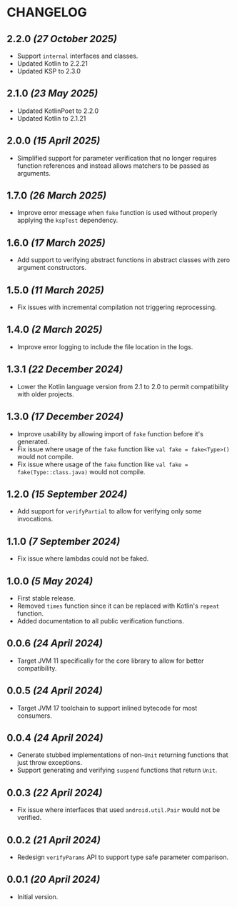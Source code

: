 # CHANGELOG

## 2.2.0 *(27 October 2025)*
- Support `internal` interfaces and classes.
- Updated Kotlin to 2.2.21
- Updated KSP to 2.3.0

## 2.1.0 *(23 May 2025)*
- Updated KotlinPoet to 2.2.0
- Updated Kotlin to 2.1.21

## 2.0.0 *(15 April 2025)*
- Simplified support for parameter verification that no longer requires function references and instead allows matchers to be passed as arguments.

## 1.7.0 *(26 March 2025)*
- Improve error message when `fake` function is used without properly applying the `kspTest` dependency.

## 1.6.0 *(17 March 2025)*
- Add support to verifying abstract functions in abstract classes with zero argument constructors.

## 1.5.0 *(11 March 2025)*
- Fix issues with incremental compilation not triggering reprocessing.

## 1.4.0 *(2 March 2025)*
- Improve error logging to include the file location in the logs.

## 1.3.1 *(22 December 2024)*
- Lower the Kotlin language version from 2.1 to 2.0 to permit compatibility with older projects.

## 1.3.0 *(17 December 2024)*
- Improve usability by allowing import of `fake` function before it's generated.
- Fix issue where usage of the `fake` function like `val fake = fake<Type>()` would not compile.
- Fix issue where usage of the `fake` function like `val fake = fake(Type::class.java)` would not compile.

## 1.2.0 *(15 September 2024)*
- Add support for `verifyPartial` to allow for verifying only some invocations.

## 1.1.0 *(7 September 2024)*
- Fix issue where lambdas could not be faked.

## 1.0.0 *(5 May 2024)*
- First stable release.
- Removed `times` function since it can be replaced with Kotlin's `repeat` function.
- Added documentation to all public verification functions.

## 0.0.6 *(24 April 2024)*
- Target JVM 11 specifically for the core library to allow for better compatibility.

## 0.0.5 *(24 April 2024)*
- Target JVM 17 toolchain to support inlined bytecode for most consumers.

## 0.0.4 *(24 April 2024)*
- Generate stubbed implementations of non-`Unit` returning functions that just throw exceptions.
- Support generating and verifying `suspend` functions that return `Unit`.

## 0.0.3 *(22 April 2024)*
- Fix issue where interfaces that used `android.util.Pair` would not be verified.

## 0.0.2 *(21 April 2024)*
- Redesign `verifyParams` API to support type safe parameter comparison.

## 0.0.1 *(20 April 2024)*
- Initial version.
